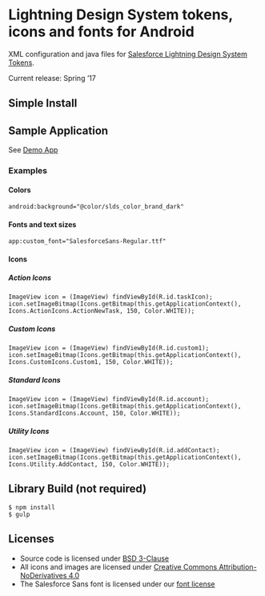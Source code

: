# Lightning Design System tokens, icons and fonts for Android

XML configuration and java files for [Salesforce Lightning Design System](https://www.lightningdesignsystem.com/) [Tokens](https://www.lightningdesignsystem.com/design-tokens/).

Current release: Spring ’17

## Simple Install


## Sample Application 

See [Demo App](https://github.com/salesforce-ux/design-system-android/tree/master/????)

### Examples


#### Colors

```
android:background="@color/slds_color_brand_dark"

```


#### Fonts and text sizes

```
app:custom_font="SalesforceSans-Regular.ttf"

```


#### Icons

##### Action Icons

```
ImageView icon = (ImageView) findViewById(R.id.taskIcon);
icon.setImageBitmap(Icons.getBitmap(this.getApplicationContext(),
Icons.ActionIcons.ActionNewTask, 150, Color.WHITE));

```


##### Custom Icons

```
ImageView icon = (ImageView) findViewById(R.id.custom1);
icon.setImageBitmap(Icons.getBitmap(this.getApplicationContext(),
Icons.CustomIcons.Custom1, 150, Color.WHITE));

```


##### Standard Icons

```
ImageView icon = (ImageView) findViewById(R.id.account);
icon.setImageBitmap(Icons.getBitmap(this.getApplicationContext(),
Icons.StandardIcons.Account, 150, Color.WHITE));

```


##### Utility Icons


```
ImageView icon = (ImageView) findViewById(R.id.addContact);
icon.setImageBitmap(Icons.getBitmap(this.getApplicationContext(),
Icons.Utility.AddContact, 150, Color.WHITE));

```

## Library Build (not required)

```
$ npm install
$ gulp
```

## Licenses

* Source code is licensed under [BSD 3-Clause](https://git.io/sfdc-license)
* All icons and images are licensed under [Creative Commons Attribution-NoDerivatives 4.0](https://github.com/salesforce-ux/licenses/blob/master/LICENSE-icons-images.txt)
* The Salesforce Sans font is licensed under our [font license](https://github.com/salesforce-ux/licenses/blob/master/LICENSE-font.txt)
